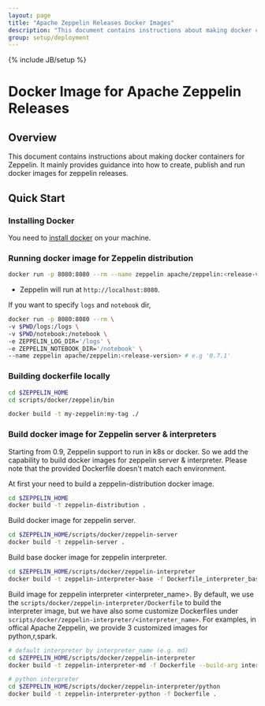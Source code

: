 ```yaml
---
layout: page
title: "Apache Zeppelin Releases Docker Images"
description: "This document contains instructions about making docker containers for Zeppelin. It mainly provides guidance into how to create, publish and run docker images for zeppelin releases."
group: setup/deployment 
---
```

<!--
Licensed under the Apache License, Version 2.0 (the "License");
you may not use this file except in compliance with the License.
You may obtain a copy of the License at

http://www.apache.org/licenses/LICENSE-2.0

Unless required by applicable law or agreed to in writing, software
distributed under the License is distributed on an "AS IS" BASIS,
WITHOUT WARRANTIES OR CONDITIONS OF ANY KIND, either express or implied.
See the License for the specific language governing permissions and
limitations under the License.
-->
{% include JB/setup %}

# Docker Image for Apache Zeppelin Releases 

<div id="toc"></div>

## Overview 
This document contains instructions about making docker containers for Zeppelin. It mainly provides guidance into how to create, publish and run docker images for zeppelin releases.

## Quick Start

### Installing Docker
You need to [install docker](https://docs.docker.com/engine/installation/) on your machine.

### Running docker image for Zeppelin distribution

```bash
docker run -p 8080:8080 --rm --name zeppelin apache/zeppelin:<release-version> 
```

* Zeppelin will run at `http://localhost:8080`.

If you want to specify `logs` and `notebook` dir, 

```bash
docker run -p 8080:8080 --rm \
-v $PWD/logs:/logs \
-v $PWD/notebook:/notebook \
-e ZEPPELIN_LOG_DIR='/logs' \
-e ZEPPELIN_NOTEBOOK_DIR='/notebook' \
--name zeppelin apache/zeppelin:<release-version> # e.g '0.7.1'
```

### Building dockerfile locally

```bash
cd $ZEPPELIN_HOME
cd scripts/docker/zeppelin/bin

docker build -t my-zeppelin:my-tag ./
```

### Build docker image for Zeppelin server & interpreters

Starting from 0.9, Zeppelin support to run in k8s or docker. So we add the capability to 
build docker images for zeppelin server & interpreter. Please note that the provided Dockerfile doesn't match each environment.

At first your need to build a zeppelin-distribution docker image.
```bash
cd $ZEPPELIN_HOME
docker build -t zeppelin-distribution .
```

Build docker image for zeppelin server.
```bash
cd $ZEPPELIN_HOME/scripts/docker/zeppelin-server
docker build -t zeppelin-server .
```

Build base docker image for zeppelin interpreter.
```bash
cd $ZEPPELIN_HOME/scripts/docker/zeppelin-interpreter
docker build -t zeppelin-interpreter-base -f Dockerfile_interpreter_base .
```

Build image for zeppelin interpreter <interpreter_name>. By default, we use the `scripts/docker/zeppelin-interpreter/Dockerfile` to build the interpreter image, but we have also some customize Dockerfiles under `scripts/docker/zeppelin-interpreter/<interpreter_name>`. For examples, in offical Apache Zeppelin, we provide 3 customized images for python,r,spark.

```bash
# default interpreter by interpreter_name (e.g. md)
cd $ZEPPELIN_HOME/scripts/docker/zeppelin-interpreter
docker build -t zeppelin-interpreter-md -f Dockerfile --build-arg interpreter_name=md .
```

```bash
# python interpreter
cd $ZEPPELIN_HOME/scripts/docker/zeppelin-interpreter/python
docker build -t zeppelin-interpreter-python -f Dockerfile .
```
